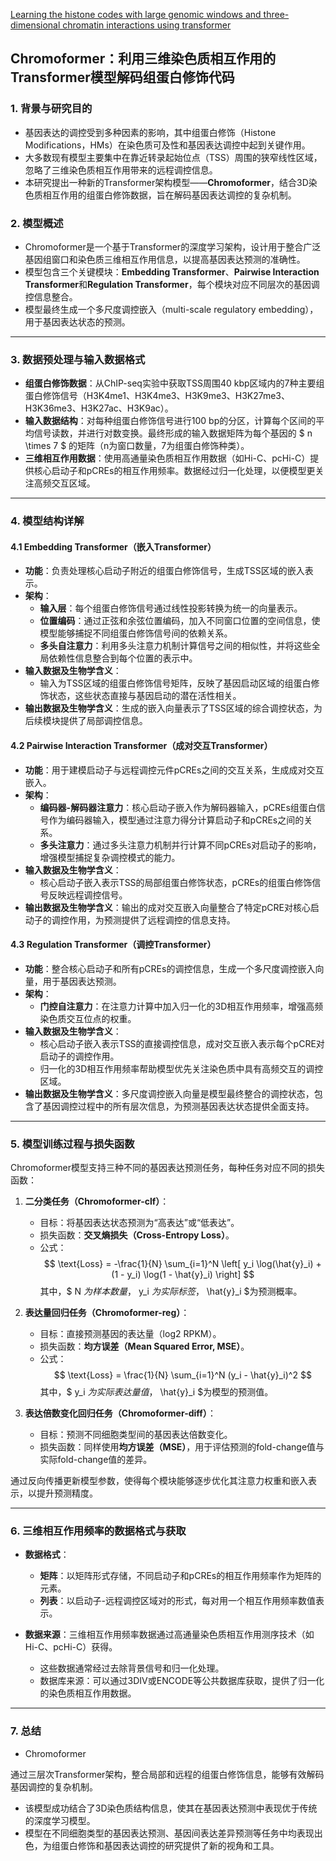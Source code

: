 [Learning the histone codes with large genomic windows and three-dimensional chromatin interactions using transformer](https://www.nature.com/articles/s41467-022-34152-5)
## Chromoformer：利用三维染色质相互作用的Transformer模型解码组蛋白修饰代码

### 1. 背景与研究目的
- 基因表达的调控受到多种因素的影响，其中组蛋白修饰（Histone Modifications，HMs）在染色质可及性和基因表达调控中起到关键作用。
- 大多数现有模型主要集中在靠近转录起始位点（TSS）周围的狭窄线性区域，忽略了三维染色质相互作用带来的远程调控信息。
- 本研究提出一种新的Transformer架构模型——**Chromoformer**，结合3D染色质相互作用的组蛋白修饰数据，旨在解码基因表达调控的复杂机制。

### 2. 模型概述
- Chromoformer是一个基于Transformer的深度学习架构，设计用于整合广泛基因组窗口和染色质三维相互作用信息，以提高基因表达预测的准确性。
- 模型包含三个关键模块：**Embedding Transformer**、**Pairwise Interaction Transformer**和**Regulation Transformer**，每个模块对应不同层次的基因调控信息整合。
- 模型最终生成一个多尺度调控嵌入（multi-scale regulatory embedding），用于基因表达状态的预测。

---

### 3. 数据预处理与输入数据格式
- **组蛋白修饰数据**：从ChIP-seq实验中获取TSS周围40 kbp区域内的7种主要组蛋白修饰信号（H3K4me1、H3K4me3、H3K9me3、H3K27me3、H3K36me3、H3K27ac、H3K9ac）。
- **输入数据结构**：对每种组蛋白修饰信号进行100 bp的分区，计算每个区间的平均信号读数，并进行对数变换。最终形成的输入数据矩阵为每个基因的 $ n \times 7 $ 的矩阵（n为窗口数量，7为组蛋白修饰种类）。
- **三维相互作用数据**：使用高通量染色质相互作用数据（如Hi-C、pcHi-C）提供核心启动子和pCREs的相互作用频率。数据经过归一化处理，以便模型更关注高频交互区域。

---

### 4. 模型结构详解

#### 4.1 Embedding Transformer（嵌入Transformer）
- **功能**：负责处理核心启动子附近的组蛋白修饰信号，生成TSS区域的嵌入表示。
- **架构**：
  - **输入层**：每个组蛋白修饰信号通过线性投影转换为统一的向量表示。
  - **位置编码**：通过正弦和余弦位置编码，加入不同窗口位置的空间信息，使模型能够捕捉不同组蛋白修饰信号间的依赖关系。
  - **多头自注意力**：利用多头注意力机制计算信号之间的相似性，并将这些全局依赖性信息整合到每个位置的表示中。
- **输入数据及生物学含义**：
  - 输入为TSS区域的组蛋白修饰信号矩阵，反映了基因启动区域的组蛋白修饰状态，这些状态直接与基因启动的潜在活性相关。
- **输出数据及生物学含义**：生成的嵌入向量表示了TSS区域的综合调控状态，为后续模块提供了局部调控信息。
  
#### 4.2 Pairwise Interaction Transformer（成对交互Transformer）
- **功能**：用于建模启动子与远程调控元件pCREs之间的交互关系，生成成对交互嵌入。
- **架构**：
  - **编码器-解码器注意力**：核心启动子嵌入作为解码器输入，pCREs组蛋白信号作为编码器输入，模型通过注意力得分计算启动子和pCREs之间的关系。
  - **多头注意力**：通过多头注意力机制并行计算不同pCREs对启动子的影响，增强模型捕捉复杂调控模式的能力。
- **输入数据及生物学含义**：
  - 核心启动子嵌入表示TSS的局部组蛋白修饰状态，pCREs的组蛋白修饰信号反映远程调控信号。
- **输出数据及生物学含义**：输出的成对交互嵌入向量整合了特定pCRE对核心启动子的调控作用，为预测提供了远程调控的信息支持。

#### 4.3 Regulation Transformer（调控Transformer）
- **功能**：整合核心启动子和所有pCREs的调控信息，生成一个多尺度调控嵌入向量，用于基因表达预测。
- **架构**：
  - **门控自注意力**：在注意力计算中加入归一化的3D相互作用频率，增强高频染色质交互位点的权重。
- **输入数据及生物学含义**：
  - 核心启动子嵌入表示TSS的直接调控信息，成对交互嵌入表示每个pCRE对启动子的调控作用。
  - 归一化的3D相互作用频率帮助模型优先关注染色质中具有高频交互的调控区域。
- **输出数据及生物学含义**：多尺度调控嵌入向量是模型最终整合的调控状态，包含了基因调控过程中的所有层次信息，为预测基因表达状态提供全面支持。

---

### 5. 模型训练过程与损失函数
Chromoformer模型支持三种不同的基因表达预测任务，每种任务对应不同的损失函数：

1. **二分类任务（Chromoformer-clf）**：
   - 目标：将基因表达状态预测为“高表达”或“低表达”。
   - 损失函数：**交叉熵损失（Cross-Entropy Loss）**。
   - 公式：
     $$
     \text{Loss} = -\frac{1}{N} \sum_{i=1}^N \left[ y_i \log(\hat{y}_i) + (1 - y_i) \log(1 - \hat{y}_i) \right]
     $$
     其中，$ N $为样本数量，$ y_i $为实际标签，$ \hat{y}_i $为预测概率。

2. **表达量回归任务（Chromoformer-reg）**：
   - 目标：直接预测基因的表达量（log2 RPKM）。
   - 损失函数：**均方误差（Mean Squared Error, MSE）**。
   - 公式：
     $$
     \text{Loss} = \frac{1}{N} \sum_{i=1}^N (y_i - \hat{y}_i)^2
     $$
     其中，$ y_i $为实际表达量值，$ \hat{y}_i $为模型的预测值。

3. **表达倍数变化回归任务（Chromoformer-diff）**：
   - 目标：预测不同细胞类型间的基因表达倍数变化。
   - 损失函数：同样使用**均方误差（MSE）**，用于评估预测的fold-change值与实际fold-change值的差异。

通过反向传播更新模型参数，使得每个模块能够逐步优化其注意力权重和嵌入表示，以提升预测精度。

---

### 6. 三维相互作用频率的数据格式与获取
- **数据格式**：
  - **矩阵**：以矩阵形式存储，不同启动子和pCREs的相互作用频率作为矩阵的元素。
  - **列表**：以启动子-远程调控区域对的形式，每对用一个相互作用频率数值表示。

- **数据来源**：三维相互作用频率数据通过高通量染色质相互作用测序技术（如Hi-C、pcHi-C）获得。
  - 这些数据通常经过去除背景信号和归一化处理。
  - 数据库来源：可以通过3DIV或ENCODE等公共数据库获取，提供了归一化的染色质相互作用数据。

---

### 7. 总结
- Chromoformer

通过三层次Transformer架构，整合局部和远程的组蛋白修饰信息，能够有效解码基因调控的复杂机制。
- 该模型成功结合了3D染色质结构信息，使其在基因表达预测中表现优于传统的深度学习模型。
- 模型在不同细胞类型的基因表达预测、基因间表达差异预测等任务中均表现出色，为组蛋白修饰和基因表达调控的研究提供了新的视角和工具。
